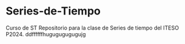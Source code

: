 # Series-de-Tiempo

Curso de ST Repositorio para la clase de Series de tiempo del ITESO P2024. ddffffffhugugugugugujg
